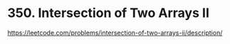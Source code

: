 # 350. Intersection of Two Arrays II

https://leetcode.com/problems/intersection-of-two-arrays-ii/description/